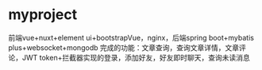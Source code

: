 # myproject
前端vue+nuxt+element ui+bootstrapVue，nginx，后端spring boot+mybatis plus+websocket+mongodb 
完成的功能：文章查询，查询文章详情，文章评论，JWT token+拦截器实现的登录，添加好友，好友即时聊天，查询未读消息

